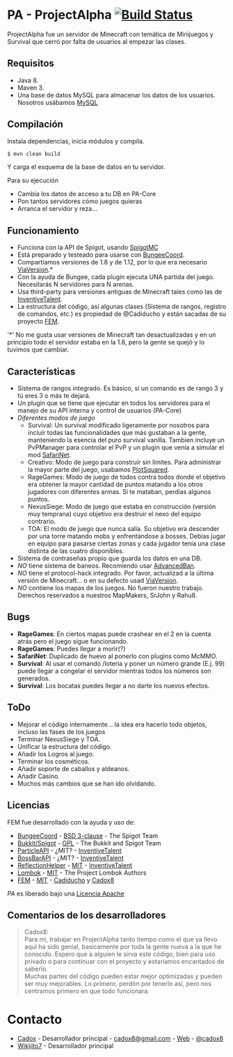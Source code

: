 # PA - ProjectAlpha [![Build Status](https://travis-ci.com/cadox8/PA.svg?token=my8wXPsnzgtSyTetfaip&branch=master)](https://travis-ci.com/cadox8/PA)

ProjectAlpha fue un servidor de Minecraft con temática de Minijuegos y Survival que cerró por falta de usuarios al empezar las clases.

## Requisitos

  - Java 8.
  - Maven 3.
  - Una base de datos MySQL para almacenar los datos de los usuarios. Nosotros usábamos [MySQL](https://www.mysql.com)
  
## Compilación

Instala dependencias, inicia módulos y compila.

```sh
$ mvn clean build
```

Y carga el esquema de la base de datos en tu servidor.

Para su ejecución
* Cambia los datos de acceso a tu DB en PA-Core
* Pon tantos servidores cómo juegos quieras
* Arranca el servidor y reza...

## Funcionamiento
  - Funciona con la API de Spigot, usando [SpigotMC](https://spigotmc.org)
  - Está preparado y testeado para usarse con [BungeeCoord](https://github.com/SpigotMC/BungeeCord).
  - Compartiamos versiones de 1.8 y de 1.12, por lo que era necesario [ViaVersion](https://github.com/MylesIsCool/ViaVersion).*
  - Con la ayuda de Bungee, cada plugin ejecuta UNA partida del juego. Necesitarás N servidores para N arenas.
  - Usa third-party para versiones antiguas de Minecraft tales como las de [InventiveTalent](https://github.com/InventivetalentDev).
  - La estructura del código, así algunas clases (Sistema de rangos, registro de comandos, etc.) es propiedad de @Cadiducho y están sacadas de su proyecto [FEM](https://github.com/cadiducho/FEM).

'*' No me gusta usar versiones de Minecraft tan desactualizadas y en un principio todo el servidor estaba en la 1.8, pero la gente se quejó y lo tuvimos que cambiar.

## Características
  - Sistema de rangos integrado. Es básico, si un comando es de rango 3 y tú eres 3 o más te dejará.
  - Un plugin que se tiene que ejecutar en todos los servidores para el manejo de su API interna y control de usuarios (PA-Core)
  - *Diferentes modos de juego*
    - Survival: Un survival modificado ligeramente por nosotros para incluir todas las funcionalidades que más gustaban a la gente, manteniendo la esencia del puro survival vanilla. Tambien incluye un PvPManager para controlar el PvP y un plugin que venía a simular el mod [SafariNet](https://ftbwiki.org/Safari_Net).
    - Creativo: Modo de juego para construir sin límites. Para administrar la mayor parte del juego, usabamos [PlotSquared](https://www.spigotmc.org/resources/plotsquared.1177/).
    - RageGames: Modo de juego de todos contra todos donde el objetivo era obtener la mayor cantidad de puntos matando a los otros jugadores con diferentes armas. Si te mataban, perdias algunos puntos.
    - NexusSiege: Modo de juego que estaba en construcción (versión muy temprana) cuyo objetivo era destruir el nexo del equipo contrario.
    - TOA: El modo de juego que nunca salía. Su objetivo era descender por una torre matando mobs y enfrentándose a bosses. Debías jugar en equipo para pasarse ciertas zonas y cada jugador tenía una clase distinta de las cuatro disponibles.
  - Sistema de contraseñas propio que guarda los datos en una DB.
  - *NO* tiene sistema de baneos. Recomiendo usar [AdvancedBan](https://www.spigotmc.org/resources/advancedban.8695/).
  - *NO* tiene el protocol-hack integrado. Por favor, actualizad a la última versión de Minecraft... o en su defecto usad [ViaVersion](https://github.com/MylesIsCool/ViaVersion).
  - *NO* contiene los mapas de los juegos. No fueron nuestro trabajo. Derechos reservados a nuestros MapMakers, SrJohn y Rahu8.

## Bugs
* **RageGames**: En ciertos mapas puede crashear en el 2 en la cuenta atrás pero el juego sigue funcionando.
* **RageGames**: Puedes llegar a morir(?)
* **SafariNet**: Duplicado de huevo al ponerlo con plugins como McMMO.
* **Survival**: Al usar el comando /loteria y poner un número grande (E.j. 99) puede llegar a congelar el servidor mientras todos los números son generados.
* **Survival**: Los bocatas puedes llegar a no darte los nuevos efectos.

## ToDo
 - Mejorar el código internamente... la idea era hacerlo todo objetos, incluso las fases de los juegos
 - Terminar NexusSiege y TOA.
 - Unificar la estructura del código.
 - Añadir los Logros al juego.
 - Terminar los cosméticos.
 - Añadir soporte de caballos y aldeanos.
 - Añadir Casino.
 - Muchos más cambios que se han ido olvidando.

## Licencias

FEM fue desarrollado con la ayuda y uso de:
* [BungeeCoord](https://github.com/SpigotMC/BungeeCord) - [BSD 3-clause](https://github.com/SpigotMC/BungeeCord/blob/master/LICENSE) - The Spigot Team
* [Bukkit/Spigot](https://hub.spigotmc.org/stash/projects/SPIGOT) - [GPL](https://hub.spigotmc.org/stash/projects/SPIGOT/repos/bukkit/browse/LICENCE.txt) - The Bukkit and Spigot Team
* [ParticleAPI](https://github.com/InventivetalentDev/ParticleAPI) - ¿MIT? - [InventiveTalent](https://github.com/InventivetalentDev)
* [BossBarAPI](https://github.com/InventivetalentDev/BossBarAPI) - ¿MIT? - [InventiveTalent](https://github.com/InventivetalentDev)
* [ReflectionHelper](https://github.com/InventivetalentDev/ReflectionHelper) - [MIT](https://github.com/InventivetalentDev/ReflectionHelper/blob/master/LICENSE) - [InventiveTalent](https://github.com/InventivetalentDev)
* [Lombok](https://projectlombok.org/) - [MIT](https://opensource.org/licenses/mit-license.php) - The Project Lombok Authors
* [FEM](https://github.com/cadiducho/FEM) - [MIT](https://github.com/Cadiducho/FEM/blob/develop/LICENSE) - [Cadiducho](https://twitter.com/Cadiducho) y [Cadox8](https://twitter.com/cadox8)

*PA* es liberado bajo una [Licencia Apache](https://github.com/ProjectAlphaES/PA/blob/master/LICENSE.md)

## Comentarios de los desarrolladores

> Cadox8:<br>
> Para mi, trabajar en ProjectAlpha tanto tiempo como el que ya llevo aquí ha sido genial, basicamente por toda la gente nueva a la que he conocido. Espero que a alguien le sirva este código, bien para uso privado o para continuar con el proyecto y estaríamos encantados de saberlo.<br>
> Muchas partes del código pueden estar mejor optimizadas y pueden ser muy mejorables. Lo primero, perdón por tenerlo así, pero nos centramos primero en que todo funcionara.

# Contacto
* [Cadox](https://github.com/cadox8) - Desarrollador principal - cadox8@gmail.com - [Web](http://cadox8.me) - [@cadox8](https://twitter.com/cadox8)
* [Wikijito7](https://twitter.com/Wiky3567) - Desarrollador principal